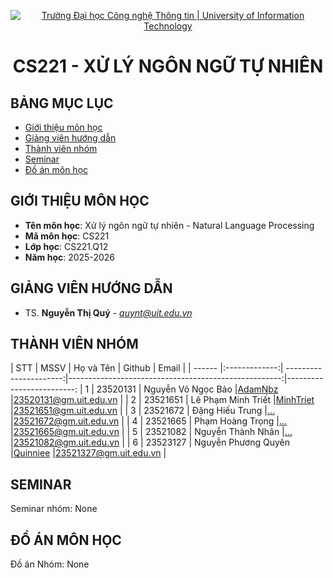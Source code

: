 <p align="center">
  <a href="https://www.uit.edu.vn/" title="Trường Đại học Công nghệ Thông tin" style="border: 5;">
    <img src="https://i.imgur.com/WmMnSRt.png" alt="Trường Đại học Công nghệ Thông tin | University of Information Technology">
  </a>
</p>

<!-- Title -->
<h1 align="center"><b>CS221 - XỬ LÝ NGÔN NGỮ TỰ NHIÊN</b></h1>



## BẢNG MỤC LỤC
* [ Giới thiệu môn học](#gioithieumonhoc)
* [ Giảng viên hướng dẫn](#giangvien)
* [ Thành viên nhóm](#thanhvien)
* [ Seminar](#seminar)
* [ Đồ án môn học](#doan)


## GIỚI THIỆU MÔN HỌC
<a name="gioithieumonhoc"></a>
* **Tên môn học**: Xử lý ngôn ngữ tự nhiên - Natural Language Processing
* **Mã môn học**: CS221
* **Lớp học**: CS221.Q12
* **Năm học**: 2025-2026


## GIẢNG VIÊN HƯỚNG DẪN
<a name="giangvien"></a>
* TS. **Nguyễn Thị Quý** - *quynt@uit.edu.vn*


## THÀNH VIÊN NHÓM
<a name="thanhvien"></a>
| STT    | MSSV          | Họ và Tên              | Github                                               | Email                   |
| ------ |:-------------:| ----------------------:|-----------------------------------------------------:|-------------------------:
| 1      | 23520131      | Nguyễn Võ Ngọc Bảo     |[AdamNbz](https://github.com/AdamNbz)                 |23520131@gm.uit.edu.vn   |
| 2      | 23521651      | Lê Phạm Minh Triết     |[MinhTriet](https://github.com/MinhTriet)             |23521651@gm.uit.edu.vn   |
| 3      | 23521672      | Đặng Hiếu Trung        |[...](https://github.com/...)                         |23521672@gm.uit.edu.vn   |
| 4      | 23521665      | Phạm Hoàng Trọng       |[...](https://github.com/...)                         |23521665@gm.uit.edu.vn   |
| 5      | 23521082      | Nguyễn Thành Nhân      |[...](https://github.com/...)                         |23521082@gm.uit.edu.vn   |
| 6      | 23523127      | Nguyễn Phương Quyên    |[Quinniee](https://github.com/Quinniee)               |23521327@gm.uit.edu.vn   |


## SEMINAR
<a name="seminar"></a>
Seminar nhóm: None

## ĐỒ ÁN MÔN HỌC
<a name="doan"></a>
Đồ án Nhóm: None
